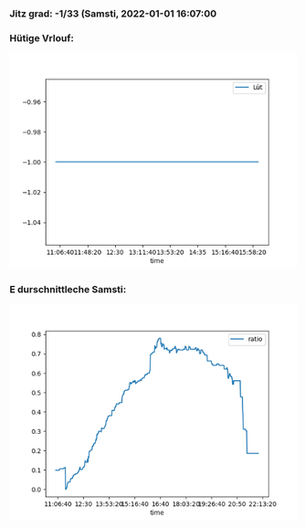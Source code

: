 ### Jitz grad: -1/33 (Samsti, 2022-01-01 16:07:00

### Hütige Vrlouf:
![Graph](Today.png)

### E durschnittleche Samsti:
![Graph](Samsti.png)